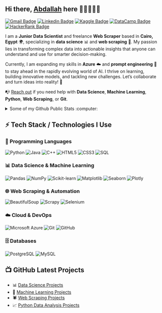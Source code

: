 

## Hi there, [Abdallah](https://Abdallah-hilal.github.io/) here 👋🏼🧑🏽‍🚀

[![Gmail Badge](https://img.shields.io/badge/-abdulluh.helal@gmail.com-c14438?style=flat&logo=Gmail&logoColor=white)](mailto:abdulluh.helal@gmail.com "Connect via Email")
[![Linkedin Badge](https://img.shields.io/badge/-LinkedIn-0072b1?style=flat&logo=Linkedin&logoColor=white)](https://www.linkedin.com/in/abdallah-hilal/ "Connect on LinkedIn")
[![Kaggle Badge](https://img.shields.io/badge/-Kaggle-20BEFF?style=flat&logo=Kaggle&logoColor=white)](https://www.kaggle.com/abdallahhelal "Follow on Kaggle")
[![DataCamp Badge](https://img.shields.io/badge/-DataCamp-03EF62?style=flat&logo=DataCamp&logoColor=white)](https://www.datacamp.com/portfolio/AbdallahHelal "View my DataCamp Portfolio")
[![HackerRank Badge](https://img.shields.io/badge/-HackerRank-2EC866?style=flat&logo=HackerRank&logoColor=white)](https://www.hackerrank.com/profile/Abdallah_Helal "View my HackerRank Profile")

<!-- [![Upwork Badge](https://img.shields.io/badge/-Upwork-6fda44?style=flat&logo=Upwork&logoColor=white)](https://www.upwork.com/freelancers/~01a2420169fb60ba5a "Hire me on Upwork") -->
<!-- [![Website Badge](https://img.shields.io/badge/-Website-0078FF?style=flat&logo=Google%20Chrome&logoColor=white)](https://abdoomohamedd.github.io/ "Visit my Website") -->



I am a **Junior Data Scientist** and freelance **Web Scraper** based in **Cairo, Egypt** 🌍, specializing in **data science** 📊 and **web scraping** 🐍. My passion lies in transforming complex data into actionable insights that anyone can understand and use for smarter decision-making.

Currently, I am expanding my skills in **Azure** ☁️ and **prompt engineering** 🤖 to stay ahead in the rapidly evolving world of AI. I thrive on learning, building innovative models, and tackling new challenges. Let’s collaborate and turn ideas into reality! 🚀

📭 [Reach out](https://www.linkedin.com/in/abdallah-hilal/) if you need help with **Data Science**, **Machine Learning**, **Python**, **Web Scraping**, or **Git**.

<details>
  <summary>Some of my Github Public Stats :computer:</summary>
  
  [![My Github Stats](https://github-readme-stats.vercel.app/api?username=Abdallah-hilal&show_icons=true&title_color=fff&icon_color=79ff97&text_color=9f9f9f&bg_color=151515)](https://github.com/aAbdallah-hilal)

  ![Profile Views](https://komarev.com/ghpvc/?username=Abdallah-hilal&color=blue)

  ----
</details>

## ⚡ Tech Stack / Technologies I Use

### 🐍 Programming Languages
![Python](https://img.shields.io/badge/-Python-black?style=flat-square&logo=Python)
![Java](https://img.shields.io/badge/-Java-E34A86?style=flat-square&logo=java)
![C++](https://img.shields.io/badge/-C++-00599C?style=flat-square&logo=c)
![HTML5](https://img.shields.io/badge/-HTML5-E34F26?style=flat-square&logo=html5&logoColor=white)
![CSS3](https://img.shields.io/badge/-CSS3-1572B6?style=flat-square&logo=css3)
![SQL](https://img.shields.io/badge/-SQL-4479A1?style=flat-square&logo=sqlite)

### 📊 Data Science & Machine Learning
![Pandas](https://img.shields.io/badge/-Pandas-150458?style=flat-square&logo=pandas)
![NumPy](https://img.shields.io/badge/-NumPy-013243?style=flat-square&logo=numpy)
![Scikit-learn](https://img.shields.io/badge/-Scikit--learn-F7931E?style=flat-square&logo=scikit-learn)
![Matplotlib](https://img.shields.io/badge/-Matplotlib-11557C?style=flat-square&logo=Matplotlib)
![Seaborn](https://img.shields.io/badge/-Seaborn-3776AB?style=flat-square&logo=Seaborn)
![Plotly](https://img.shields.io/badge/-Plotly-3F4F75?style=flat-square&logo=plotly)

### 🌐 Web Scraping & Automation
![BeautifulSoup](https://img.shields.io/badge/-BeautifulSoup-8B008B?style=flat-square&logo=BeautifulSoup)
![Scrapy](https://img.shields.io/badge/-Scrapy-darkgreen?style=flat-square&logo=Scrapy)
![Selenium](https://img.shields.io/badge/-Selenium-43B02A?style=flat-square&logo=selenium)

### ☁️ Cloud & DevOps
![Microsoft Azure](https://img.shields.io/badge/Microsoft%20Azure-232F7E?style=flat-square&logo=microsoft-azure)
![Git](https://img.shields.io/badge/-Git-black?style=flat-square&logo=git)
![GitHub](https://img.shields.io/badge/-GitHub-181717?style=flat-square&logo=github)

### 🗄️ Databases
![PostgreSQL](https://img.shields.io/badge/-PostgreSQL-336791?style=flat-square&logo=postgresql)
![MySQL](https://img.shields.io/badge/-MySQL-black?style=flat-square&logo=mysql)




## 📺 GitHub Latest Projects

- 📊 [Data Science Projects](https://github.com/Abdallah-hilal/Data-Science-projects)
- 🤖 [Machine Learning Projects](https://github.com/Abdallah-hilal/Machine-Learning-Projects)
- 🕷️ [Web Scraping Projects](https://github.com/Abdallah-hilal/Web-Scraping-Projects)
- 📈 [Python Data Analysis Projects](https://github.com/Abdallah-hilal/Python-Data-Analysis-Projects)




<!--For future reference 
<a href="https://piraces.dev/"><img alt="Robot logo" src="https://github.com/piraces/piraces/raw/master/robot_dark.png" align="right" height="150" /></a>

- 🔭 I’m currently working on ...
- 🌱 I’m currently learning ...
- 👯 I’m looking to collaborate on ...
- 🤔 I’m looking for help with ...
- 💬 Ask me about ...
- 📫 How to reach me: ...
- 😄 Pronouns: ...
- ⚡ Fun fact: ...

[![Whatsapp Badge](https://img.shields.io/badge/-Whatsapp-4AC959?style=flat&logo=whatsapp&logoColor=white)](https://wa.me/phone-no?text=Hi!)

![visitors](https://visitor-badge.glitch.me/badge?page_id=samujjwaal.samujjwaal)
[![HitCount](http://hits.dwyl.com/samujjwaal/samujjwaal.svg)](http://hits.dwyl.com/samujjwaal/samujjwaal)
![Repo Views](https://views.whatilearened.today/views/github/samujjwaal/samujjwaal.svg?cache=remove)
<img height="20" src="https://raw.githubusercontent.com/github/explore/80688e429a7d4ef2fca1e82350fe8e3517d3494d/topics/python/python.png">
<img height="20" src="https://raw.githubusercontent.com/github/explore/80688e429a7d4ef2fca1e82350fe8e3517d3494d/topics/scala/scala.png">

![Customized Card](https://github-readme-stats.vercel.app/api/pin?username=samujjwaal&repo=UIC-search-engine&title_color=fff&icon_color=f9f9f9&text_color=9f9f9f&bg_color=151515)

<a href="https://github.com/anuraghazra/github-readme-stats">
  <img align="left" src="https://github-readme-stats.vercel.app/api?username=samujjwaal&hide=stars,commits,prs,issues,contribs&show_icons=true&title_color=fff&icon_color=79ff97&text_color=9f9f9f&bg_color=151515" />
</a>
<a href="https://github.com/anuraghazra/convoychat">
  <img align="right" src="https://github-readme-stats.vercel.app/api/top-langs/?username=samujjwaal" width="350"/>
</a>

![Top Languages](https://github-readme-stats.vercel.app/api/top-langs/?username=samujjwaal)
-->
